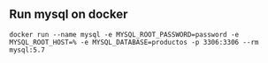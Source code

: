 ## Run mysql on docker
``docker run --name mysql -e MYSQL_ROOT_PASSWORD=password -e MYSQL_ROOT_HOST=% -e MYSQL_DATABASE=productos -p 3306:3306 --rm mysql:5.7``